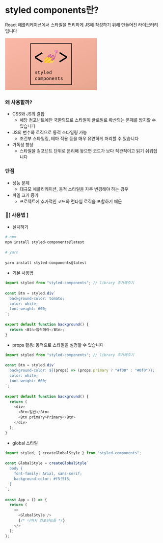 # styled components란?

React 애플리케이션에서 스타일을 편리하게 JS에 작성하기 위해 만들어진 라이브러리입니다

![styled-component](/react/styled-components/styled-components.png)

### 왜 사용할까?

- CSS와 JS의 결합
  - 해당 컴포넌트에만 국한되므로 스타일이 글로벌로 확산되는 문제를 방지할 수 있습니다
- JS의 변수와 로직으로 동적 스타일링 가능
  - 조건부 스타일링, 테마 적용 등을 매우 유연하게 처리할 수 있습니다
- 가독성 향상
  - 스타일을 컴포넌트 단위로 분리해 놓으면 코드가 보다 직관적이고 읽기 쉬워집니다

### 단점

- 성능 문제
  - 대규모 애플리케이션, 동적 스타일을 자주 변경해야 하는 경우
- 파일 크기 증가
  - 프로젝트에 추가적인 코드와 런타임 로직을 포함하기 때문

### 🎯[ 사용법 ]

- 설치하기

```bash
# npm
npm install styled-components@latest

# yarn

yarn install styled-components@latest
```

- 기본 사용법

```js
import styled from "styled-components"; // library 추가해주기

const Btn = styled.div`
  background-color: tomato;
  color: white;
  font-weight: 600;
`;

export default function background() {
  return <Btn>입력해라</Btn>;
}
```

- props 활용: 동적으로 스타일을 설정할 수 있습니다

```js
import styled from "styled-components"; // library 추가해주기

const Btn = styled.div`
  background-color: ${(props) => (props.primary ? "#f00" : "#0f0")};
  color: white;
  font-weight: 600;
`;

export default function background() {
  return (
    <div>
      <Btn>일반</Btn>
      <Btn primary>Primary</Btn>
    </div>
  );
}
```

- global 스타일

```js
import styled, { createGlobalStyle } from "styled-components";

const GlobalStyle = createGlobalStyle`
  body {
    font-family: Arial, sans-serif;
    background-color: #f5f5f5;
  }
`;

const App = () => {
  return (
    <>
      <GlobalStyle />
      {/* 나머지 컴포넌트들 */}
    </>
  );
};
```
